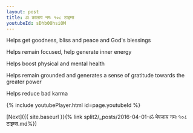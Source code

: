 ```yaml
---
layout: post
title: ॐ कालाय नमः १०८ टाइम्स
youtubeId: sDhb0OhsiOM
---
```

 
 
Helps get goodness, bliss and peace and God's blessings
 
Helps remain focused, help generate inner energy 
 
Helps boost physical and mental health 
 
Helps remain grounded and generates a sense of gratitude towards the greater power 
 
Helps reduce bad karma
 
 
 
 


{% include youtubePlayer.html id=page.youtubeId %}
 
[Next]({{ site.baseurl }}{% link  split2/_posts/2016-04-01-ॐ भेषजाय नमः १०८ टाइम्स.md%})
 
